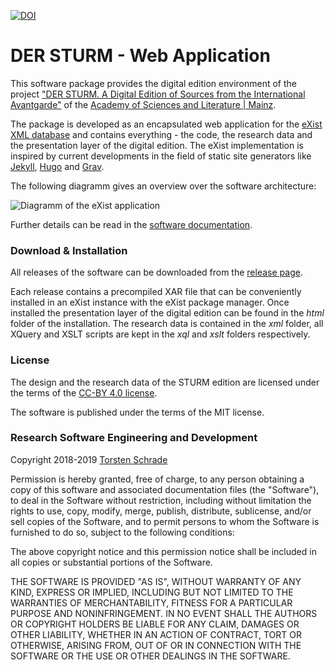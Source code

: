 [![DOI](https://zenodo.org/badge/DOI/10.5281/zenodo.3523152.svg)](https://doi.org/10.5281/zenodo.3523152)

# DER STURM - Web Application

This software package provides the digital edition environment of the project
<a href="https://sturm-edition.de/">"DER STURM. A Digital Edition of Sources from the International Avantgarde"</a>
of the <a href="http://www.adwmainz.de/">Academy of Sciences and Literature | Mainz</a>.

The package is developed as an encapsulated web application for the <a href="http://exist-db.org/">eXist XML database</a>
and contains everything - the code, the research data and the presentation layer of the digital edition. The eXist
implementation is inspired by current developments in the field of static site generators like 
<a href="https://jekyllrb.com/">Jekyll</a>, <a href="https://gohugo.io/">Hugo</a> and <a href="https://getgrav.org/">Grav</a>.

The following diagramm gives an overview over the software architecture:

![Diagramm of the eXist application](https://sturm-edition.de/images/sturm-exist-app.png "Diagramm of the STURM eXist application")

Further details can be read in the <a href="https://sturm-edition.de/ressourcen/software.html">software documentation</a>.

### Download & Installation

All releases of the software can be downloaded from the <a href="https://github.com/digicademy/sturm-exist-app/releases">release page</a>.

Each release contains a precompiled XAR file that can be conveniently installed
in an eXist instance with the eXist package manager. Once installed the presentation
layer of the digital edition can be found in the _html_ folder of the installation. The
research data is contained in the _xml_ folder, all XQuery and XSLT scripts
are kept in the _xql_ and _xslt_ folders respectively.

### License

The design and the research data of the STURM edition are licensed under the terms 
of the <a href="https://creativecommons.org/licenses/by/4.0/">CC-BY 4.0 license</a>.

The software is published under the terms of the MIT license. 

### Research Software Engineering and Development

Copyright 2018-2019 <a href="https://orcid.org/0000-0002-0953-2818">Torsten Schrade</a>

Permission is hereby granted, free of charge, to any person obtaining a copy of this software and associated documentation files (the "Software"), to deal in the Software without restriction, including without limitation the rights to use, copy, modify, merge, publish, distribute, sublicense, and/or sell copies of the Software, and to permit persons to whom the Software is furnished to do so, subject to the following conditions:

The above copyright notice and this permission notice shall be included in all copies or substantial portions of the Software.

THE SOFTWARE IS PROVIDED "AS IS", WITHOUT WARRANTY OF ANY KIND, EXPRESS OR IMPLIED, INCLUDING BUT NOT LIMITED TO THE WARRANTIES OF MERCHANTABILITY, FITNESS FOR A PARTICULAR PURPOSE AND NONINFRINGEMENT. IN NO EVENT SHALL THE AUTHORS OR COPYRIGHT HOLDERS BE LIABLE FOR ANY CLAIM, DAMAGES OR OTHER LIABILITY, WHETHER IN AN ACTION OF CONTRACT, TORT OR OTHERWISE, ARISING FROM, OUT OF OR IN CONNECTION WITH THE SOFTWARE OR THE USE OR OTHER DEALINGS IN THE SOFTWARE.
